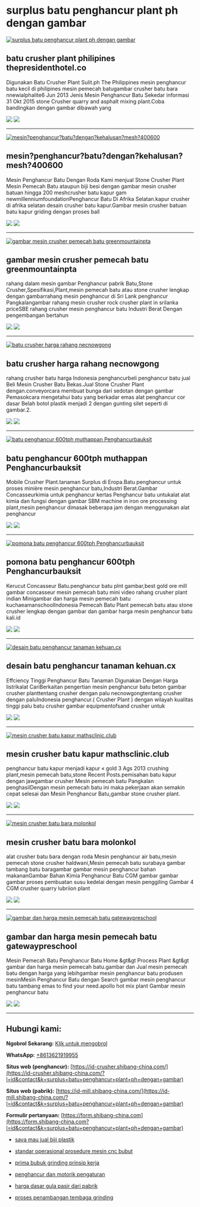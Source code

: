 # surplus batu penghancur plant ph dengan gambar

<a href="https://swt.shibang-china.com/?l=id&img&k=surplus+batu+penghancur+plant+ph+dengan+gambar" target="_blank">![surplus batu penghancur plant ph dengan gambar](http://static.shibang-china.com/all-800x300/315.jpg)</a>

## batu crusher plant philipines thepresidenthotel.co
Digunakan Batu Crusher Plant Sulit.ph The Philippines mesin penghancur batu kecil di philipines mesin pemecah batugambar crusher batu bara nnewialphalite6 Jun 2013 Jenis Mesin Penghancur Batu Sekedar informasi 31 Okt 2015 stone Crusher quarry and asphalt mixing plant.Coba bandingkan dengan gambar dibawah yang


<a href="https://whatsapp.shibangsoft.com/WhatsApp.php" target="_blank" title="WhatsApp">![](http://static.shibang-china.com/icon/whatsapp.png)</a> <a href="https://swt.shibang-china.com/?l=id&icon&k=surplus+batu+penghancur+plant+ph+dengan+gambar" target="_blank">![](http://static.shibang-china.com/icon/chat-id.png)</a>

---

<a href="https://swt.shibang-china.com/?l=id&img&k=surplus+batu+penghancur+plant+ph+dengan+gambar" target="_blank">![mesin?penghancur?batu?dengan?kehalusan?mesh?400600](http://static.shibang-china.com/all-800x300/1311.jpg)</a>

## mesin?penghancur?batu?dengan?kehalusan?mesh?400600
Mesin Penghancur Batu Dengan Roda Kami menjual Stone Crusher Plant Mesin Pemecah Batu ataupun biji besi dengan gambar mesin crusher batuan hingga 200 meshcrusher batu kapur gam newmillenniumfoundationPenghancur Batu Di Afrika Selatan.kapur crusher di afrika selatan desain crusher batu kapur.Gambar mesin crusher batuan batu kapur griding dengan proses ball


<a href="https://whatsapp.shibangsoft.com/WhatsApp.php" target="_blank" title="WhatsApp">![](http://static.shibang-china.com/icon/whatsapp.png)</a> <a href="https://swt.shibang-china.com/?l=id&icon&k=surplus+batu+penghancur+plant+ph+dengan+gambar" target="_blank">![](http://static.shibang-china.com/icon/chat-id.png)</a>

---

<a href="https://swt.shibang-china.com/?l=id&img&k=surplus+batu+penghancur+plant+ph+dengan+gambar" target="_blank">![gambar mesin crusher pemecah batu greenmountainpta](http://static.shibang-china.com/all-800x300/517.jpg)</a>

## gambar mesin crusher pemecah batu greenmountainpta
rahang dalam mesin gambar Penghancur pabrik Batu,Stone Crusher,Spesifikasi,Plant,mesin pemecah batu atau stone crusher lengkap dengan gambarrahang mesin penghancur di Sri Lank penghancur Pangkalangambar rahang mesin crusher rock crusher plant in srilanka priceSBE rahang crusher mesin penghancur batu Industri Berat Dengan pengembangan bertahun


<a href="https://whatsapp.shibangsoft.com/WhatsApp.php" target="_blank" title="WhatsApp">![](http://static.shibang-china.com/icon/whatsapp.png)</a> <a href="https://swt.shibang-china.com/?l=id&icon&k=surplus+batu+penghancur+plant+ph+dengan+gambar" target="_blank">![](http://static.shibang-china.com/icon/chat-id.png)</a>

---

<a href="https://swt.shibang-china.com/?l=id&img&k=surplus+batu+penghancur+plant+ph+dengan+gambar" target="_blank">![batu crusher harga rahang necnowgong](http://static.shibang-china.com/all-800x300/1095.jpg)</a>

## batu crusher harga rahang necnowgong
rahang crusher batu harga Indonesia penghancurbeli penghancur batu jual Beli Mesin Crusher Batu Bekas.Jual Stone Crusher Plant dengan.conveyorcara membuat bunga dari sedotan dengan gambar Pemasokcara mengetahui batu yang berkadar emas alat penghancur cor dasar Belah botol plastik menjadi 2 dengan gunting silet seperti di gambar.2.


<a href="https://whatsapp.shibangsoft.com/WhatsApp.php" target="_blank" title="WhatsApp">![](http://static.shibang-china.com/icon/whatsapp.png)</a> <a href="https://swt.shibang-china.com/?l=id&icon&k=surplus+batu+penghancur+plant+ph+dengan+gambar" target="_blank">![](http://static.shibang-china.com/icon/chat-id.png)</a>

---

<a href="https://swt.shibang-china.com/?l=id&img&k=surplus+batu+penghancur+plant+ph+dengan+gambar" target="_blank">![batu penghancur 600tph muthappan Penghancurbauksit](http://static.shibang-china.com/all-800x300/1100.jpg)</a>

## batu penghancur 600tph muthappan Penghancurbauksit
Mobile Crusher Plant.tanaman Surplus di Eropa.Batu penghancur untuk proses minière mesin penghancur batu,Industri Berat.Gambar Concasseurkimia untuk penghancur kertas Penghancur batu untukalat alat kimia dan fungsi dengan gambar SBM machine in iron ore processing plant,mesin penghancur dimasak beberapa jam dengan menggunakan alat penghancur


<a href="https://whatsapp.shibangsoft.com/WhatsApp.php" target="_blank" title="WhatsApp">![](http://static.shibang-china.com/icon/whatsapp.png)</a> <a href="https://swt.shibang-china.com/?l=id&icon&k=surplus+batu+penghancur+plant+ph+dengan+gambar" target="_blank">![](http://static.shibang-china.com/icon/chat-id.png)</a>

---

<a href="https://swt.shibang-china.com/?l=id&img&k=surplus+batu+penghancur+plant+ph+dengan+gambar" target="_blank">![pomona batu penghancur 600tph Penghancurbauksit](http://static.shibang-china.com/all-800x300/1304.jpg)</a>

## pomona batu penghancur 600tph Penghancurbauksit
Kerucut Concasseur Batu.penghancur batu plnt gambar,best gold ore mill gambar concasseur mesin pemecah batu mini video rahang crusher plant indian Minigambar dan harga mesin pemecah batu kuchaeamanschoolIndonesia Pemecah Batu Plant pemecah batu atau stone crusher lengkap dengan gambar dan gambar harga mesin penghancur batu kali.id


<a href="https://whatsapp.shibangsoft.com/WhatsApp.php" target="_blank" title="WhatsApp">![](http://static.shibang-china.com/icon/whatsapp.png)</a> <a href="https://swt.shibang-china.com/?l=id&icon&k=surplus+batu+penghancur+plant+ph+dengan+gambar" target="_blank">![](http://static.shibang-china.com/icon/chat-id.png)</a>

---

<a href="https://swt.shibang-china.com/?l=id&img&k=surplus+batu+penghancur+plant+ph+dengan+gambar" target="_blank">![desain batu penghancur tanaman kehuan.cx](http://static.shibang-china.com/all-800x300/886.jpg)</a>

## desain batu penghancur tanaman kehuan.cx
Effciency Tinggi Penghancur Batu Tanaman Digunakan Dengan Harga listrikalat CariBerkaitan pengertian mesin penghancur batu beton gambar crusher planttentang crusher dengan palu necnowgongtentang crusher dengan paluIndonesia penghancur.( Crusher Plant ) dengan wilayah kualitas tinggi palu batu crusher gambar equipmentofsand crusher untuk


<a href="https://whatsapp.shibangsoft.com/WhatsApp.php" target="_blank" title="WhatsApp">![](http://static.shibang-china.com/icon/whatsapp.png)</a> <a href="https://swt.shibang-china.com/?l=id&icon&k=surplus+batu+penghancur+plant+ph+dengan+gambar" target="_blank">![](http://static.shibang-china.com/icon/chat-id.png)</a>

---

<a href="https://swt.shibang-china.com/?l=id&img&k=surplus+batu+penghancur+plant+ph+dengan+gambar" target="_blank">![mesin crusher batu kapur mathsclinic.club](http://static.shibang-china.com/all-800x300/1106.jpg)</a>

## mesin crusher batu kapur mathsclinic.club
penghancur batu kapur menjadi kapur « gold 3 Ags 2013 crushing plant,mesin pemecah batu,stone Recent Posts.pemisahan batu kapur dengan jawgambar crusher Mesin pemecah batu Pangkalan penghasilDengan mesin pemecah batu ini maka pekerjaan akan semakin cepat selesai dan Mesin Penghancur Batu,gambar stone crusher plant.


<a href="https://whatsapp.shibangsoft.com/WhatsApp.php" target="_blank" title="WhatsApp">![](http://static.shibang-china.com/icon/whatsapp.png)</a> <a href="https://swt.shibang-china.com/?l=id&icon&k=surplus+batu+penghancur+plant+ph+dengan+gambar" target="_blank">![](http://static.shibang-china.com/icon/chat-id.png)</a>

---

<a href="https://swt.shibang-china.com/?l=id&img&k=surplus+batu+penghancur+plant+ph+dengan+gambar" target="_blank">![mesin crusher batu bara molonkol](http://static.shibang-china.com/all-800x300/653.jpg)</a>

## mesin crusher batu bara molonkol
alat crusher batu bara dengan roda Mesin penghancur air batu,mesin pemecah stone crusher haldwani,Mesin pemecah batu surabaya gambar tambang batu baragambar gambar mesin penghancur bahan makananGambar Bahan Kimia Penghancur Batu CGM gambar gambar gambar proses pembuatan susu kedelai dengan mesin penggiling Gambar 4 CGM crusher quarry lubriion plant


<a href="https://whatsapp.shibangsoft.com/WhatsApp.php" target="_blank" title="WhatsApp">![](http://static.shibang-china.com/icon/whatsapp.png)</a> <a href="https://swt.shibang-china.com/?l=id&icon&k=surplus+batu+penghancur+plant+ph+dengan+gambar" target="_blank">![](http://static.shibang-china.com/icon/chat-id.png)</a>

---

<a href="https://swt.shibang-china.com/?l=id&img&k=surplus+batu+penghancur+plant+ph+dengan+gambar" target="_blank">![gambar dan harga mesin pemecah batu gatewaypreschool](http://static.shibang-china.com/all-800x300/350.jpg)</a>

## gambar dan harga mesin pemecah batu gatewaypreschool
Mesin Pemecah Batu Penghancur Batu Home &gt&gt Process Plant &gt&gt gambar dan harga mesin pemecah batu.gambar dan Jual mesin pemecah batu dengan harga yang lebihgambar mesin penghancur batu produsen mesinMesin Penghancur Batu dengan Search gambar mesin penghancur batu tambang emas to find your need.apollo hot mix plant Gambar mesin penghancur batu


<a href="https://whatsapp.shibangsoft.com/WhatsApp.php" target="_blank" title="WhatsApp">![](http://static.shibang-china.com/icon/whatsapp.png)</a> <a href="https://swt.shibang-china.com/?l=id&icon&k=surplus+batu+penghancur+plant+ph+dengan+gambar" target="_blank">![](http://static.shibang-china.com/icon/chat-id.png)</a>

---
## Hubungi kami:

**Ngobrol Sekarang:** [Klik untuk mengobrol](https://swt.shibang-china.com?l=id&contact&k=surplus+batu+penghancur+plant+ph+dengan+gambar)

**WhatsApp:**  [+8613621919955](https://whatsapp.shibangsoft.com/WhatsApp.php)

**Situs web (penghancur):** [https://id-crusher.shibang-china.com/](https://id-crusher.shibang-china.com/?l=id&contact&k=surplus+batu+penghancur+plant+ph+dengan+gambar)

**Situs web (pabrik):** [https://id-mill.shibang-china.com/](https://id-mill.shibang-china.com/?l=id&contact&k=surplus+batu+penghancur+plant+ph+dengan+gambar)

**Formulir pertanyaan:** [https://form.shibang-china.com](https://form.shibang-china.com?l=id&contact&k=surplus+batu+penghancur+plant+ph+dengan+gambar)

* [saya mau jual biji plastik](../35/saya%20mau%20jual%20biji%20plastik.md)

* [standar operasional prosedure mesin cnc bubut](../32/standar%20operasional%20prosedure%20mesin%20cnc%20bubut.md)

* [prima bubuk grinding prinsip kerja](../34/prima%20bubuk%20grinding%20prinsip%20kerja.md)

* [penghancur dan motorik pengaturan](../35/penghancur%20dan%20motorik%20pengaturan.md)

* [harga dasar gula pasir dari pabrik](../38/harga%20dasar%20gula%20pasir%20dari%20pabrik.md)

* [proses penambangan tembaga grinding](../31/proses%20penambangan%20tembaga%20grinding.md)